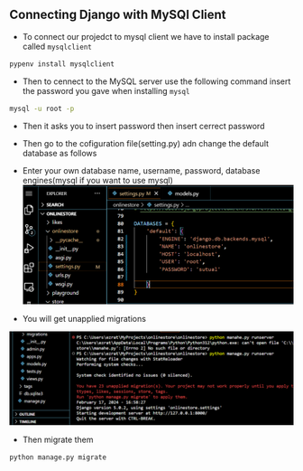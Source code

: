 ## Connecting Django with MySQl Client

- To connect our projedct to mysql client we have to install package called `mysqlclient`

```bash
pypenv install mysqlclient
```


- Then to cennect to the MySQL server use the following command insert the password you gave when installing `mysql`

```bash
mysql -u root -p
```
- Then it asks you to insert password then insert cerrect password

- Then go to the cofiguration file(setting.py) adn change the default database as follows 
- Enter your own database name, username, password, database engines(mysql if you want to use mysql)
![Change default database](../Images/change%20database.png)


- You will get unapplied migrations

![Unapplied migraions](../Images/unapplied%20migrations.png)

- Then migrate them

```bash
python manage.py migrate
```

